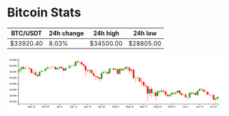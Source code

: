 # Bitcoin Stats

BTC/USDT|24h change|24h high|24h low|
|---|---|---|---|
|$33920.40|8.03%|$34500.00|$28805.00|

<img src="./chart.svg">
